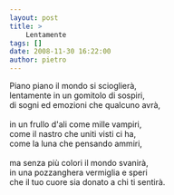 ```yaml
---
layout: post
title: >
    Lentamente
tags: []
date: 2008-11-30 16:22:00
author: pietro
---
```

Piano piano il mondo si scioglierà,<br/>lentamente in un gomitolo di sospiri,<br/>di sogni ed emozioni che qualcuno avrà,<br/><br/>in un frullo d'ali come mille vampiri,<br/>come il nastro che uniti visti ci ha,<br/>come la luna che pensando ammiri,<br/><br/>ma senza più colori il mondo svanirà,<br/>in una pozzanghera vermiglia e speri<br/>che il tuo cuore sia donato a chi ti sentirà.
